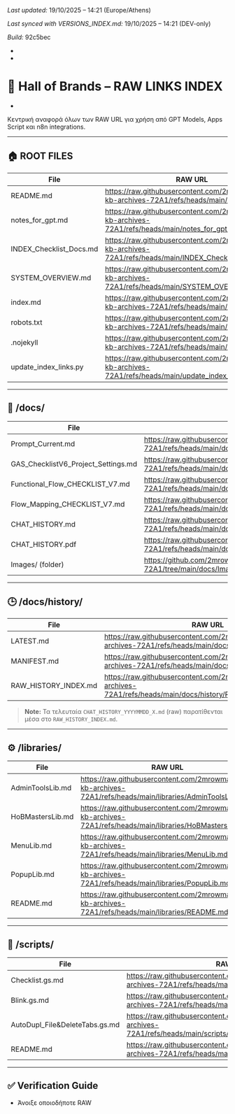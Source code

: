 *Last updated:* 19/10/2025 – 14:21 (Europe/Athens)

*Last synced with VERSIONS_INDEX.md:* 19/10/2025 – 14:21 (DEV-only)

*Build:* 92c5bec

*
*
# 📘 Hall of Brands – RAW LINKS INDEX
*
Κεντρική αναφορά όλων των RAW URL για χρήση από GPT Models, Apps Script και n8n integrations.

---
## 🏠 ROOT FILES
| File | RAW URL |
|------|---------|
| README.md | https://raw.githubusercontent.com/2mrowman/hob-kb-archives-72A1/refs/heads/main/README.md |
| notes_for_gpt.md | https://raw.githubusercontent.com/2mrowman/hob-kb-archives-72A1/refs/heads/main/notes_for_gpt.md |
| INDEX_Checklist_Docs.md | https://raw.githubusercontent.com/2mrowman/hob-kb-archives-72A1/refs/heads/main/INDEX_Checklist_Docs.md |
| SYSTEM_OVERVIEW.md | https://raw.githubusercontent.com/2mrowman/hob-kb-archives-72A1/refs/heads/main/SYSTEM_OVERVIEW.md |
| index.md | https://raw.githubusercontent.com/2mrowman/hob-kb-archives-72A1/refs/heads/main/index.md |
| robots.txt | https://raw.githubusercontent.com/2mrowman/hob-kb-archives-72A1/refs/heads/main/robots.txt |
| .nojekyll | https://raw.githubusercontent.com/2mrowman/hob-kb-archives-72A1/refs/heads/main/.nojekyll |
| update_index_links.py | https://raw.githubusercontent.com/2mrowman/hob-kb-archives-72A1/refs/heads/main/update_index_links.py |

---
## 📂 /docs/
| File | RAW URL |
|------|---------|
| Prompt_Current.md | https://raw.githubusercontent.com/2mrowman/hob-kb-archives-72A1/refs/heads/main/docs/Prompt_Current.md |
| GAS_ChecklistV6_Project_Settings.md | https://raw.githubusercontent.com/2mrowman/hob-kb-archives-72A1/refs/heads/main/docs/GAS_ChecklistV6_Project_Settings.md |
| Functional_Flow_CHECKLIST_V7.md | https://raw.githubusercontent.com/2mrowman/hob-kb-archives-72A1/refs/heads/main/docs/Functional_Flow_CHECKLIST_V7.md |
| Flow_Mapping_CHECKLIST_V7.md | https://raw.githubusercontent.com/2mrowman/hob-kb-archives-72A1/refs/heads/main/docs/Flow_Mapping_CHECKLIST_V7.md |
| CHAT_HISTORY.md | https://raw.githubusercontent.com/2mrowman/hob-kb-archives-72A1/refs/heads/main/docs/CHAT_HISTORY.md |
| CHAT_HISTORY.pdf | https://raw.githubusercontent.com/2mrowman/hob-kb-archives-72A1/refs/heads/main/docs/CHAT_HISTORY.pdf |
| Images/ (folder) | https://github.com/2mrowman/hob-kb-archives-72A1/tree/main/docs/Images |

---
## 🕒 /docs/history/
| File | RAW URL |
|------|---------|
| LATEST.md | https://raw.githubusercontent.com/2mrowman/hob-kb-archives-72A1/refs/heads/main/docs/history/LATEST.md |
| MANIFEST.md | https://raw.githubusercontent.com/2mrowman/hob-kb-archives-72A1/refs/heads/main/docs/history/MANIFEST.md |
| RAW_HISTORY_INDEX.md | https://raw.githubusercontent.com/2mrowman/hob-kb-archives-72A1/refs/heads/main/docs/history/RAW_HISTORY_INDEX.md |

> **Note:** Τα τελευταία `CHAT_HISTORY_YYYYMMDD_X.md` (raw) παρατίθενται μέσα στο `RAW_HISTORY_INDEX.md`.

---

## ⚙️ /libraries/
| File | RAW URL |
|------|---------|
| AdminToolsLib.md | https://raw.githubusercontent.com/2mrowman/hob-kb-archives-72A1/refs/heads/main/libraries/AdminToolsLib.md |
| HoBMastersLib.md | https://raw.githubusercontent.com/2mrowman/hob-kb-archives-72A1/refs/heads/main/libraries/HoBMastersLib.md |
| MenuLib.md | https://raw.githubusercontent.com/2mrowman/hob-kb-archives-72A1/refs/heads/main/libraries/MenuLib.md |
| PopupLib.md | https://raw.githubusercontent.com/2mrowman/hob-kb-archives-72A1/refs/heads/main/libraries/PopupLib.md |
| README.md | https://raw.githubusercontent.com/2mrowman/hob-kb-archives-72A1/refs/heads/main/libraries/README.md |

---

## 🧩 /scripts/
| File | RAW URL |
|------|---------|
| Checklist.gs.md | https://raw.githubusercontent.com/2mrowman/hob-kb-archives-72A1/refs/heads/main/scripts/Checklist.gs.md |
| Blink.gs.md | https://raw.githubusercontent.com/2mrowman/hob-kb-archives-72A1/refs/heads/main/scripts/Blink.gs.md |
| AutoDupl_File&DeleteTabs.gs.md | https://raw.githubusercontent.com/2mrowman/hob-kb-archives-72A1/refs/heads/main/scripts/AutoDupl_File&DeleteTabs.gs.md |
| README.md | https://raw.githubusercontent.com/2mrowman/hob-kb-archives-72A1/refs/heads/main/scripts/README.md |



---

## ✅ Verification Guide
- Άνοιξε οποιοδήποτε RAW
